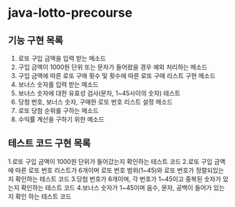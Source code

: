 # java-lotto-precourse
## 기능 구현 목록
1. 로또 구입 금액을 입력 받는 메소드
2. 구입 금액이 1000원 단위 또는 문자가 들어왔을 경우 예외 처리하는 메소드
3. 구입 금액에 따른 로또 구매 횟수 및 횟수에 따른 로또 구매 리스트 구현 메소드
4. 보너스 숫자를 입력 받는 메소드
5. 보너스 숫자에 대한 유효성 검사(문자, 1~45사이의 숫자) 테스트
6. 당첨 번호, 보너스 숫자, 구매한 로또 번호 리스트 설정 메소드
7. 로또 당첨 순위를 구하는 메소드
8. 수익률 계산을 구하기 위한 메소드

## 테스트 코드 구현 목록
1.로또 구입 금액이 1000원 단위가 들어갔는지 확인하는 테스트 코드
2.로또 구입 금액에 따른 로또 번호 리스트가 6개이며 로또 번호 범위(1~45)와 로또 번호가 정렬되있는지 확인하는 테스트 코드
3.당첨 번호가 6개이며, 각 번호가 1~45이고 중복된 숫자가 있는지 확인하는 테스트 코드
4.보너스 숫자가 1~45이며 음수, 문자, 공백이 들어가 있는지 확인 하는 테스트 코드
